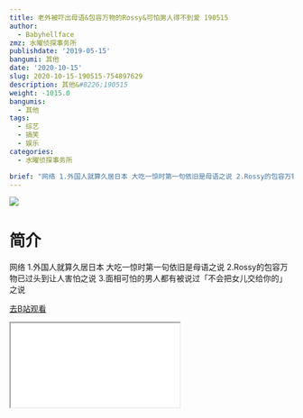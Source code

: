 ```yaml
---
title: 老外被吓出母语&包容万物的Rossy&可怕男人得不到爱 190515
author:
  - Babyhellface
zmz: 水曜侦探事务所
publishdate: '2019-05-15'
bangumi: 其他
date: '2020-10-15'
slug: 2020-10-15-190515-754897629
description: 其他&#8226;190515
weight: -1015.0
bangumis:
  - 其他
tags:
  - 综艺
  - 搞笑
  - 娱乐
categories:
  - 水曜侦探事务所

brief: "网络 1.外国人就算久居日本 大吃一惊时第一句依旧是母语之说 2.Rossy的包容万物已过头到让人害怕之说 3.面相可怕的男人都有被说过「不会把女儿交给你的」之说"
---
```

![](https://raw.githubusercontent.com/tcgriffith/owaraisite/master/static/tmpimg/23d5ca09e8f45f5ed6698b02e3c80c0c98ef500c.jpg.480.jpg)
# 简介  
网络
1.外国人就算久居日本 大吃一惊时第一句依旧是母语之说
2.Rossy的包容万物已过头到让人害怕之说
3.面相可怕的男人都有被说过「不会把女儿交给你的」之说  

[去B站观看](https://www.bilibili.com/video/av754897629/)
<div class ="resp-container"><iframe class="testiframe" src="//player.bilibili.com/player.html?aid=754897629"", scrolling="no", allowfullscreen="true" > </iframe></div> 
